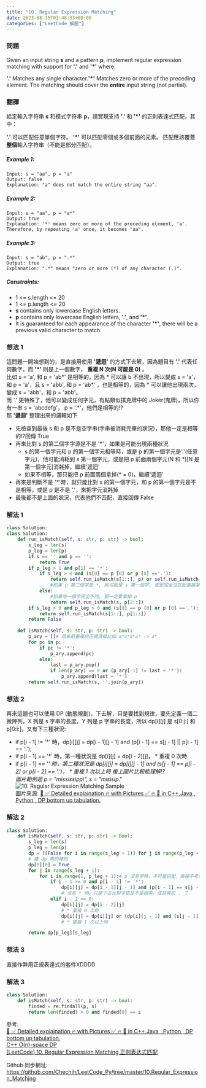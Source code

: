 ```yaml
---
title: "10. Regular Expression Matching"
date: 2023-08-15T01:48:33+08:00
categories: ["LeetCode_解題"]
---
```

### 問題
Given an input string **s** and a pattern **p**, implement regular expression matching with support for **'.'** and **'*'** where:

**'.'** Matches any single character.​​​​
**'*'** Matches zero or more of the preceding element.
The matching should cover the **entire** input string (not partial).
 ### 翻譯
給定輸入字符串 **s** 和模式字符串 **p**，請實現支持 **'.'** 和 **'*'** 的正則表達式匹配，其中：

**'.'** 可以匹配任意單個字符。
**'*'** 可以匹配零個或多個前面的元素。
匹配應該覆蓋**整個**輸入字符串（不能是部分匹配）。
##### Example 1:
    Input: s = "aa", p = "a"
    Output: false
    Explanation: "a" does not match the entire string "aa".
##### Example 2:
    Input: s = "aa", p = "a*"
    Output: true
    Explanation: '*' means zero or more of the preceding element, 'a'. Therefore, by repeating 'a' once, it becomes "aa".
##### Example 3:
    Input: s = "ab", p = ".*"
    Output: true
    Explanation: ".*" means "zero or more (*) of any character (.)".
##### Constraints:
- 1 <= s.length <= 20
- 1 <= p.length <= 20
- **s** contains only lowercase English letters.
- **p** contains only lowercase English letters, **'.'**, and **'*'**.
- It is guaranteed for each appearance of the character **'*'**, there will be a previous valid character to match.

### 想法 1
這問題一開始想到的，是直接用使用 **'遞迴'** 的方式下去解，因為題目有 **'.'** 代表任何數字，而 **'*'** 則是上一個數字， **重複 N 次(N 可能是 0)** 。  
比如 s = 'a', 和 p = 'ab*' 是相等的，因為 * 可以讓 b 不出現，所以變成 s = 'a'，和 p = 'a'，且 s = 'abb', 和 p = 'ab*' ，也是相等的，因為 * 可以讓他出現兩次，變成 s = 'abb'，和 p = 'abb'。  
而 '.' 更特殊了，他可以變成任何字元，有點類似撲克牌中的 Joker(鬼牌)，所以你有一串 s = 'abcdefg'， p = '.*'，他們是相等的!?  
那 **'遞迴'** 整理出來的邏輯如下
- 先檢查到最後 s 和 p 是不是空字串(字串被消耗完畢的狀況)，那他一定是相等的!?回傳 True
- 再來比對 s 的第二個字字源是不是 '*'，如果是可能出現兩種狀況
  - s 的第一個字元和 p 的第一個字元相等時，或是 p 的第一個字元是'.'(任意字元)，他可能消耗到 s 第一個字元，或是把 p 前面兩個字元(N 和 *)[N 是第一個字元]消耗掉，繼續'遞迴'
  - 如果不相等，那只能把 p 前面兩個拿掉(* = 0)，繼續'遞迴'
- 再來是判斷不是 '*'時，就只能比對 s 的第一個字元，和 p 的第一個字元是不是相等，或是 p 是不是 '.'，來把字元消耗掉
- 最後都不是上面的狀況，代表他們不匹配，直接回傳 False
### 解法 1
```python
class Solution:
class Solution:
    def run_isMatch(self, s: str, p: str) -> bool:
        s_leg = len(s)
        p_leg = len(p)
        if s == '' and p == '':
            return True
        if p_leg > 1 and p[1] == '*':
            if s_leg > 0 and (s[0] == p [0] or p [0] =='.'):
                return self.run_isMatch(s[1::], p) or self.run_isMatch(s, p[2::])
                #如果 p 第二個字是 *, 則可能是 s 第一個字, 或是完全沒匹配直接拿掉兩種可能
            else:
                #如果地一個字完全不同, 那一定要拿掉 p
                return self.run_isMatch(s, p[2::])
        if s_leg > 0 and p_leg > 0 and (s[0] == p [0] or p [0] =='.'):
            return self.run_isMatch(s[1::], p[1::])
        return False
    
    def isMatch(self, s: str, p: str) -> bool:
        p_ary = []# 用來把重複的正規清掉比如 a*a*a*a* -> a*
        for pc in p:
            if pc != '*':
                p_ary.append(pc)
            else:
                last = p_ary.pop()
                if len(p_ary) == 0 or (p_ary[-1] != last + '*'):
                    p_ary.append(last + '*')
        return self.run_isMatch(s, ''.join(p_ary))
```

### 想法 2
再來這題也可以使用 DP (動態規劃)，下去解，只是要找到規律，要先定義一個二微陣列，X 列是 s 字串的長度，Y 列是 p 字串的長度，所以 dp[i][j] 是 s[0:j:] 和 p[0:i:]，又有下三種狀況:  
-  if p[i - 1] != '*' 時，dp[i][j] = dp[i - 1][j - 1] and (p[i - 1] == s[j - 1] || p[i - 1] == '.');
-  if p[i - 1] == '*' 時，第一種狀況是 dp[i][j] = dp[i - 2][j]， * 重複 0 次時
-  if p[i - 1] == '*' 時，第二種狀況是 dp[i][j] = dp[i][j - 1] and (s[j - 1] == p[i - 2] or p[i - 2] == '.')， * 重複 1 次以上時
複上圖片比較能理解!?  
圖片範例是 p = "mississippi", s = "mis*is*ip*."
![10. Regular Expression Matching Sample](/images/LeetCode/10.Regular_Expression_Matching_Sample.png "10. Regular Expression Matching Sample")  
圖片來源: [🚀 ✅ Detailed explaination 🔥 with Pictures ✅ 🔥 🚀 in C++,Java , Python , DP bottom up tabulation.](https://leetcode.com/problems/regular-expression-matching/solutions/3401751/detailed-explaination-with-pictures-in-c-java-python-dp-bottom-up-tabulation/)  

### 解法 2
```python
class Solution:
    def isMatch(self, s: str, p: str) -> bool:
        s_leg = len(s)
        p_leg = len(p)
        dp = [[False for i in range(s_leg + 1)] for j in range(p_leg + 1)]
        # 建 dp 用的陣列
        dp[0][0] = True
        for j in range(s_leg + 1):
            for i in range(1, p_leg + 1):# p 沒有字時，不可能匹配，直接不考慮
                if i - 1 >= 0 and p[i - 1] != '*':
                    dp[i][j] = dp[i - 1][j - 1] and (p[i - 1] == s[j - 1] or p[i - 1] == '.')
                    # 沒有 * 時，只能下去比對字串是不是相等，或是等於 . 了
                elif i - 2 >= 0:
                    dp[i][j] = dp[i - 2][j]
                    # * 重複 0 次時
                    dp[i][j] = dp[i][j] or (dp[i][j - 1] and (s[j - 1] == p[i - 2] or p[i - 2] == '.'))
                    # * 重複 1 次以上時

        return dp[p_leg][s_leg]
```
### 想法 3
直接作弊用正規表達式的套件XDDDD
### 解法 3
```python
class Solution:
    def isMatch(self, s: str, p: str) -> bool:
        finded = re.findall(p, s)
        return len(finded) > 0 and finded[0] == s
```

參考:  
[🚀 ✅ Detailed explaination 🔥 with Pictures ✅ 🔥 🚀 in C++,Java , Python , DP bottom up tabulation.](https://leetcode.com/problems/regular-expression-matching/solutions/3401751/detailed-explaination-with-pictures-in-c-java-python-dp-bottom-up-tabulation/)  
[C++ O(n)-space DP](https://leetcode.com/problems/regular-expression-matching/solutions/5684/c-on-space-dp/)  
[[LeetCode] 10. Regular Expression Matching 正则表达式匹配](https://www.cnblogs.com/grandyang/p/4461713.html)  

Github 同步網址:  
https://github.com/Chechih/LeetCode_Py/tree/master/10.Regular_Expression_Matching